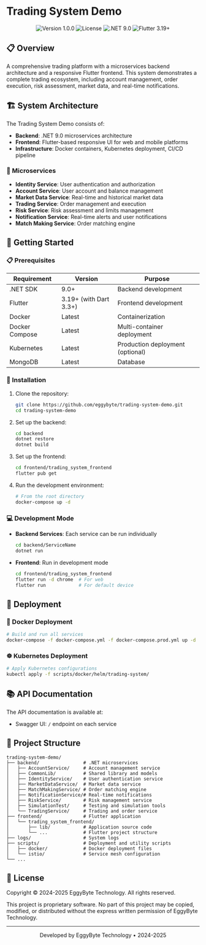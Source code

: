 # Trading System Demo

<div align="center">
  <img src="https://img.shields.io/badge/version-1.0.0-green.svg" alt="Version 1.0.0">
  <img src="https://img.shields.io/badge/license-Proprietary-blue.svg" alt="License">
  <img src="https://img.shields.io/badge/.NET-9.0-purple.svg" alt=".NET 9.0">
  <img src="https://img.shields.io/badge/Flutter-3.19+-blue.svg" alt="Flutter 3.19+">
</div>

## 📋 Overview

A comprehensive trading platform with a microservices backend architecture and a responsive Flutter frontend. This system demonstrates a complete trading ecosystem, including account management, order execution, risk assessment, market data, and real-time notifications.

## 🏗️ System Architecture

The Trading System Demo consists of:

- **Backend**: .NET 9.0 microservices architecture
- **Frontend**: Flutter-based responsive UI for web and mobile platforms
- **Infrastructure**: Docker containers, Kubernetes deployment, CI/CD pipeline

### 🔌 Microservices

- **Identity Service**: User authentication and authorization
- **Account Service**: User account and balance management
- **Market Data Service**: Real-time and historical market data
- **Trading Service**: Order management and execution
- **Risk Service**: Risk assessment and limits management
- **Notification Service**: Real-time alerts and user notifications
- **Match Making Service**: Order matching engine

## 🚀 Getting Started

### 📋 Prerequisites

| Requirement | Version | Purpose |
|-------------|---------|---------|
| .NET SDK | 9.0+ | Backend development |
| Flutter | 3.19+ (with Dart 3.3+) | Frontend development |
| Docker | Latest | Containerization |
| Docker Compose | Latest | Multi-container deployment |
| Kubernetes | Latest | Production deployment (optional) |
| MongoDB | Latest | Database |

### 🔧 Installation

1. Clone the repository:
   ```bash
   git clone https://github.com/eggybyte/trading-system-demo.git
   cd trading-system-demo
   ```

2. Set up the backend:
   ```bash
   cd backend
   dotnet restore
   dotnet build
   ```

3. Set up the frontend:
   ```bash
   cd frontend/trading_system_frontend
   flutter pub get
   ```

4. Run the development environment:
   ```bash
   # From the root directory
   docker-compose up -d
   ```

### 💻 Development Mode

- **Backend Services**: Each service can be run individually
  ```bash
  cd backend/ServiceName
  dotnet run
  ```

- **Frontend**: Run in development mode
  ```bash
  cd frontend/trading_system_frontend
  flutter run -d chrome  # For web
  flutter run            # For default device
  ```

## 🚢 Deployment

### 🐳 Docker Deployment

```bash
# Build and run all services
docker-compose -f docker-compose.yml -f docker-compose.prod.yml up -d
```

### ☸️ Kubernetes Deployment

```bash
# Apply Kubernetes configurations
kubectl apply -f scripts/docker/helm/trading-system/
```

## 📚 API Documentation

The API documentation is available at:
- Swagger UI: `/` endpoint on each service

## 📁 Project Structure

```
trading-system-demo/
├── backend/                # .NET microservices
│   ├── AccountService/     # Account management service
│   ├── CommonLib/          # Shared library and models
│   ├── IdentityService/    # User authentication service
│   ├── MarketDataService/  # Market data service
│   ├── MatchMakingService/ # Order matching engine
│   ├── NotificationService/# Real-time notifications
│   ├── RiskService/        # Risk management service
│   ├── SimulationTest/     # Testing and simulation tools
│   └── TradingService/     # Trading and order service
├── frontend/               # Flutter application
│   └── trading_system_frontend/
│       ├── lib/            # Application source code
│       └── ...             # Flutter project structure
├── logs/                   # System logs
├── scripts/                # Deployment and utility scripts
│   ├── docker/             # Docker deployment files
│   └── istio/              # Service mesh configuration
└── ...
```

## 📜 License

Copyright © 2024-2025 EggyByte Technology. All rights reserved.

This project is proprietary software. No part of this project may be copied, modified, or distributed without the express written permission of EggyByte Technology.

---

<div align="center">
  <p>Developed by EggyByte Technology • 2024-2025</p>
</div> 